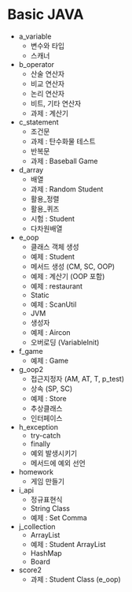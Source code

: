 # Basic JAVA

- a_variable 
	- 변수와 타입
	- 스캐너
- b_operator
	- 산술 연산자
	- 비교 연산자
	- 논리 연산자
	- 비트, 기타 연산자
	- 과제 : 계산기
- c_statement
	- 조건문
	- 과제 : 탄수화물 테스트
	- 반복문
	- 과제 : Baseball Game
- d_array
	- 배열
	- 과제 : Random Student
	- 활용_정렬
	- 활용_퀴즈
	- 시험 : Student
	- 다차원배열
- e_oop
	- 클래스 객체 생성
	- 예제 : Student
	- 메서드 생성 (CM, SC, OOP)
	- 예제 : 계산기 (OOP 포함)
	- 예제 : restaurant
	- Static 
	- 예제 : ScanUtil
	- JVM
	- 생성자
	- 예제 : Aircon
	- 오버로딩 (VariableInit)
- f_game
	- 예제 : Game
- g_oop2
	- 접근지정자 (AM, AT, T, p_test)
	- 상속 (SP, SC)
	- 예제 : Store
	- 추상클래스
	- 인터페이스
- h_exception
	- try-catch
	- finally
	- 예외 발생시키기
	- 메서드에 예외 선언
- homework
	- 게임 만들기
- i_api
	- 정규표현식
	- String Class
	- 예제 : Set Comma
- j_collection
	- ArrayList
	- 예제 : Student ArrayList
	- HashMap
	- Board 
- score2
	- 과제 : Student Class (e_oop)